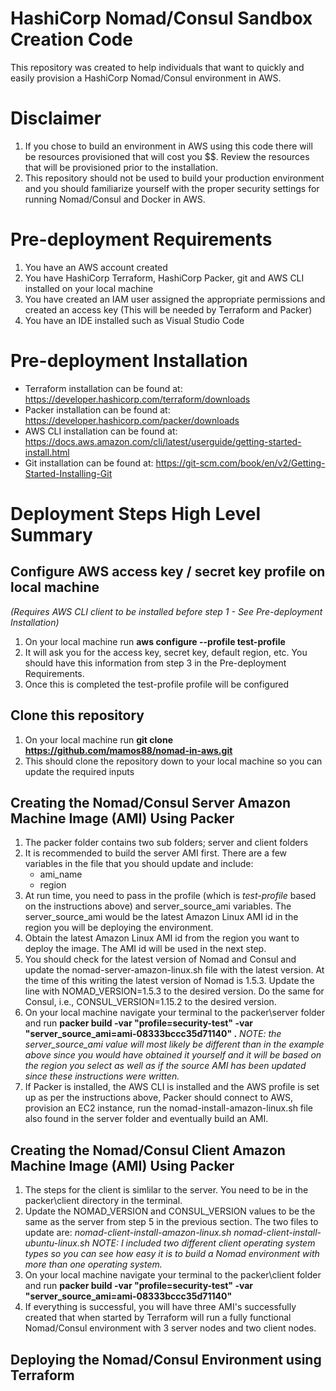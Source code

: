 # HashiCorp Nomad/Consul Sandbox Creation Code
This repository was created to help individuals that want to quickly and easily provision a HashiCorp Nomad/Consul environment in AWS.  

# Disclaimer
1. If you chose to build an environment in AWS using this code there will be resources provisioned that will cost you $$. Review the resources that will be provisioned prior to the installation.
2. This repository should not be used to build your production environment and you should familiarize yourself with the proper security settings for running Nomad/Consul and Docker in AWS.  

# Pre-deployment Requirements
1. You have an AWS account created
2. You have HashiCorp Terraform, HashiCorp Packer, git and AWS CLI installed on your local machine
3. You have created an IAM user assigned the appropriate permissions and created an access key (This will be needed by Terraform and Packer)
4. You have an IDE installed such as Visual Studio Code

# Pre-deployment Installation
* Terraform installation can be found at: https://developer.hashicorp.com/terraform/downloads
* Packer installation can be found at: https://developer.hashicorp.com/packer/downloads
* AWS CLI installation can be found at: https://docs.aws.amazon.com/cli/latest/userguide/getting-started-install.html
* Git installation can be found at: https://git-scm.com/book/en/v2/Getting-Started-Installing-Git

# Deployment Steps High Level Summary

## Configure AWS access key / secret key profile on local machine 
*(Requires AWS CLI client to be installed before step 1 - See Pre-deployment Installation)*
1. On your local machine run **aws configure --profile test-profile**
2. It will ask you for the access key, secret key, default region, etc.  You should have this information from step 3 in the Pre-deployment Requirements. 
3. Once this is completed the test-profile profile will be configured

## Clone this repository
1. On your local machine run **git clone https://github.com/mamos88/nomad-in-aws.git**
2. This should clone the repository down to your local machine so you can update the required inputs

## Creating the Nomad/Consul Server Amazon Machine Image (AMI) Using Packer
1. The packer folder contains two sub folders; server and client folders
2. It is recommended to build the server AMI first.  There are a few variables in the file that you should update and include:
   * ami_name
   * region
3. At run time, you need to pass in the profile (which is *test-profile* based on the instructions above) and server_source_ami variables.  The server_source_ami would be the latest Amazon Linux AMI id in the region you will be deploying the environment.
4. Obtain the latest Amazon Linux AMI id from the region you want to deploy the image. The AMI id will be used in the next step.
5. You should check for the latest version of Nomad and Consul and update the nomad-server-amazon-linux.sh file with the latest version.  At the time of this writing the latest version of Nomad is 1.5.3.  Update the line with NOMAD_VERSION=1.5.3 to the desired version. Do the same for Consul, i.e., CONSUL_VERSION=1.15.2 to the desired version.
6. On your local machine  navigate your terminal to the packer\server folder and run **packer build -var "profile=security-test" -var "server_source_ami=ami-08333bccc35d71140" .**
   *NOTE: the server_source_ami value will most likely be different than in the example above since you would have obtained it yourself and it will be based on the region you select as well as if the source AMI has been updated since these instructions were written.*
7. If Packer is installed, the AWS CLI is installed and the AWS profile is set up as per the instructions above, Packer should connect to AWS, provision an EC2 instance, run the nomad-install-amazon-linux.sh file also found in the server folder and eventually build an AMI.  

## Creating the Nomad/Consul Client Amazon Machine Image (AMI) Using Packer
1. The steps for the client is simlilar to the server.  You need to be in the packer\client directory in the terminal.  
2. Update the NOMAD_VERSION and CONSUL_VERSION values to be the same as the server from step 5 in the previous section. The two files to update are: 
   *nomad-client-install-amazon-linux.sh* *nomad-client-install-ubuntu-linux.sh* 
*NOTE: I included two different client operating system types so you can see how easy it is to build a Nomad environment with more than one operating system.*
3. On your local machine  navigate your terminal to the packer\client folder and run **packer build -var "profile=security-test" -var "server_source_ami=ami-08333bccc35d71140"**
4. If everything is successful, you will have three AMI's successfully created that when started by Terraform will run a fully functional Nomad/Consul environment with 3 server nodes and two client nodes.

## Deploying the Nomad/Consul Environment using Terraform

